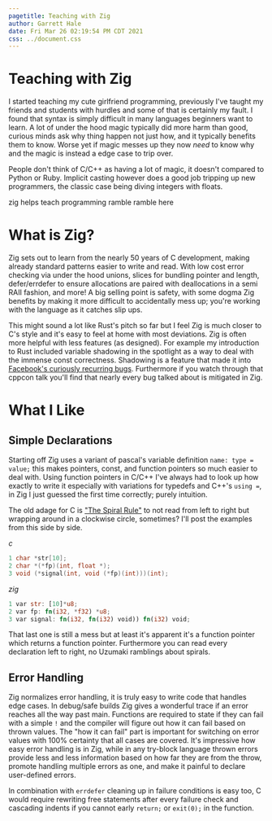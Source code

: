 ```yaml
---
pagetitle: Teaching with Zig
author: Garrett Hale
date: Fri Mar 26 02:19:54 PM CDT 2021
css: ../document.css
---
```


Teaching with Zig
=================

I started teaching my cute girlfriend programming, previously I've taught my
friends and students with hurdles and some of that is certainly my fault. I
found that syntax is simply difficult in many languages beginners want to learn.
A lot of under the hood magic typically did more harm than good, curious minds
ask why thing happen not just how, and it typically benefits them to know. Worse
yet if magic messes up they now *need* to know why and the magic is instead a
edge case to trip over.

People don't think of C/C++ as having a lot of magic, it doesn't compared to
Python or Ruby. Implicit casting however does a good job tripping up new
programmers, the classic case being diving integers with floats.

zig helps teach programming ramble ramble here

What is Zig?
============

Zig sets out to learn from the nearly 50 years of C development, making already
standard patterns easier to write and read. With low cost error checking via
under the hood unions, slices for bundling pointer and length, defer/errdefer
to ensure allocations are paired with deallocations in a semi RAII fashion, and
more! A big selling point is safety, with some dogma Zig benefits by making it
more difficult to accidentally mess up; you're working with the language as it
catches slip ups.

This might sound a lot like Rust's pitch so far but I feel Zig is much closer to
C's style and it's easy to feel at home with most deviations. Zig is often more
helpful with less features (as designed). For example my introduction to Rust
included variable shadowing in the spotlight as a way to deal with the immense
const correctness. Shadowing is a feature that made it into [Facebook's
curiously recurring bugs](https://youtu.be/lkgszkPnV8g).  Furthermore if you
watch through that cppcon talk you'll find that nearly every bug talked about is
mitigated in Zig.

What I Like
===========

Simple Declarations
-------------------

Starting off Zig uses a variant of pascal's variable definition `name: type =
value;` this makes pointers, const, and function pointers so much easier to deal
with. Using function pointers in C/C++ I've always had to look up how exactly to
write it especially with variations for typedefs and C++'s `using =`, in Zig I
just guessed the first time correctly; purely intuition.

The old adage for C is
["The Spiral Rule"](http://c-faq.com/decl/spiral.anderson.html) to not read from
left to right but wrapping around in a clockwise circle, sometimes? I'll post
the examples from this side by side.

*c*

```c
1 char *str[10];
2 char *(*fp)(int, float *);
3 void (*signal(int, void (*fp)(int)))(int);
```

*zig*

```rs
1 var str: [10]*u8;
2 var fp: fn(i32, *f32) *u8;
3 var signal: fn(i32, fn(i32) void)) fn(i32) void;
```

That last one is still a mess but at least it's apparent it's a function pointer
which returns a function pointer. Furthermore you can read every declaration
left to right, no Uzumaki ramblings about spirals.

Error Handling
--------------

Zig normalizes error handling, it is truly easy to write code that handles edge
cases. In debug/safe builds Zig gives a wonderful trace if an error reaches all
the way past main. Functions are required to state if they can fail with a
simple `!` and the compiler will figure out how it can fail based on thrown
values. The "how it can fail" part is important for switching on error values
with 100% certainty that all cases are covered. It's impressive how easy error
handling is in Zig, while in any try-block language thrown errors provide less
and less information based on how far they are from the throw, promote handling
multiple errors as one, and make it painful to declare user-defined errors.

In combination with `errdefer` cleaning up in failure conditions is easy too,
C would require rewriting free statements after every failure check and
cascading indents if you cannot early `return;` or `exit(0);` in the function.
